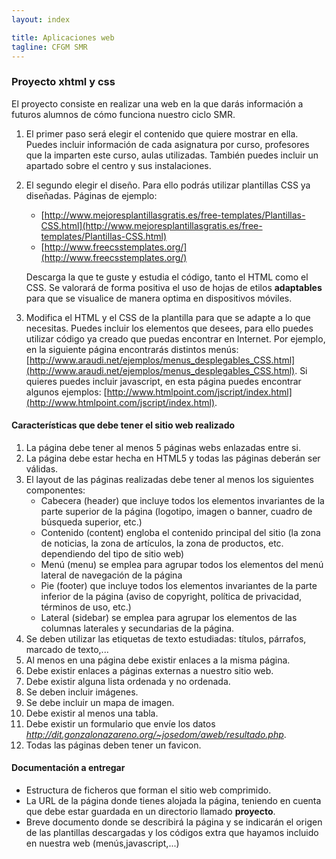 ```yaml
---
layout: index

title: Aplicaciones web
tagline: CFGM SMR
---
```


### Proyecto xhtml y css

El proyecto consiste en realizar una web en la que darás información a futuros alumnos de cómo
funciona nuestro ciclo SMR.

1. El primer paso será elegir el contenido que quiere mostrar en ella. Puedes incluir información de cada asignatura por curso, profesores que la imparten este curso, aulas utilizadas. También puedes incluir un apartado sobre el centro y sus instalaciones.
2. El segundo elegir el diseño. Para ello podrás utilizar plantillas CSS ya diseñadas. Páginas de ejemplo:
	* [http://www.mejoresplantillasgratis.es/free-templates/Plantillas-CSS.html](http://www.mejoresplantillasgratis.es/free-templates/Plantillas-CSS.html)
	* [http://www.freecsstemplates.org/](http://www.freecsstemplates.org/)
	
	Descarga la que te guste y estudia el código, tanto el HTML como el CSS. Se valorará de forma positiva el uso de hojas de etilos **adaptables** para que se visualice de manera optima en dispositivos móviles.
3. Modifica el HTML y el CSS de la plantilla para que se adapte a lo que necesitas. Puedes incluir los elementos que desees, para ello puedes utilizar código ya creado que puedas encontrar en Internet. Por ejemplo, en la siguiente página encontrarás distintos menús:
[http://www.araudi.net/ejemplos/menus_desplegables_CSS.html](http://www.araudi.net/ejemplos/menus_desplegables_CSS.html). Si quieres puedes incluir javascript, en esta página puedes encontrar algunos ejemplos: [http://www.htmlpoint.com/jscript/index.html](http://www.htmlpoint.com/jscript/index.html).

#### Características que debe tener el sitio web realizado

1. La página debe tener al menos 5 páginas webs enlazadas entre si.
2. La página debe estar hecha en HTML5 y todas las páginas deberán ser válidas.
3. El layout de las páginas realizadas debe tener al menos los siguientes componentes:
	* Cabecera (header) que incluye todos los elementos invariantes de la parte superior de la página (logotipo, imagen o banner, cuadro de búsqueda superior, etc.)
	* Contenido (content) engloba el contenido principal del sitio (la zona de noticias, la zona de artículos, la zona de productos, etc. dependiendo del tipo de sitio web)
	* Menú (menu) se emplea para agrupar todos los elementos del menú lateral de navegación de la página
	* Pie (footer) que incluye todos los elementos invariantes de la parte inferior de la página (aviso de copyright, política de privacidad, términos de uso, etc.)
	* Lateral (sidebar) se emplea para agrupar los elementos de las columnas laterales y secundarias de la página.
4. Se deben utilizar las etiquetas de texto estudiadas: títulos, párrafos, marcado de texto,...
5. Al menos en una página debe existir enlaces a la misma página.
6. Debe existir enlaces a páginas externas a nuestro sitio web.
7. Debe existir alguna lista ordenada y no ordenada.
8. Se deben incluir imágenes.
9. Se debe incluir un mapa de imagen.
10. Debe existir al menos una tabla.
11. Debe existir un formulario que envíe los datos *http://dit.gonzalonazareno.org/~josedom/aweb/resultado.php*.
12. Todas las páginas deben tener un favicon.

#### Documentación a entregar

* Estructura de ficheros que forman el sitio web comprimido.
* La URL de la página donde tienes alojada la página, teniendo en cuenta que debe estar guardada en un directorio llamado **proyecto**.
* Breve documento donde se describirá la página y se indicarán el origen de las plantillas
descargadas y los códigos extra que hayamos incluido en nuestra web (menús,javascript,...)

